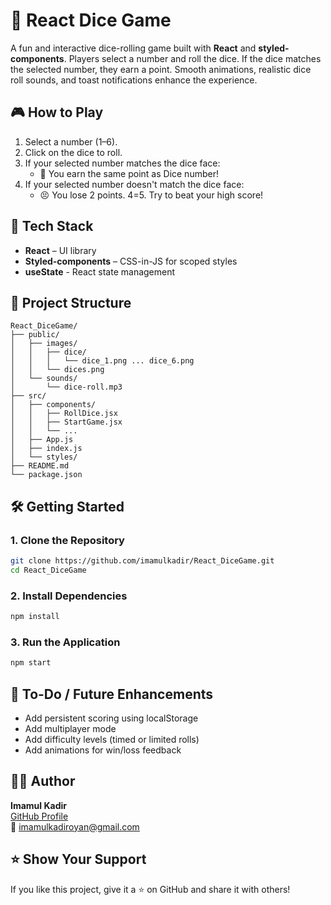 # 🎲 React Dice Game

A fun and interactive dice-rolling game built with **React** and **styled-components**. Players select a number and roll the dice. If the dice matches the selected number, they earn a point. Smooth animations, realistic dice roll sounds, and toast notifications enhance the experience.

## 🎮 How to Play

1. Select a number (1–6).
2. Click on the dice to roll.
3. If your selected number matches the dice face:
   - 🎉 You earn the same point as Dice number!
4. If your selected number doesn't match the dice face:
   - 😣 You lose 2 points.
4=5. Try to beat your high score!

## 🧰 Tech Stack

- **React** – UI library
- **Styled-components** – CSS-in-JS for scoped styles
- **useState** - React state management
## 📁 Project Structure

```
React_DiceGame/
├── public/
│   ├── images/
│   │   ├── dice/
│   │   │   └── dice_1.png ... dice_6.png
│   │   └── dices.png
│   └── sounds/
│       └── dice-roll.mp3
├── src/
│   ├── components/
│   │   ├── RollDice.jsx
│   │   ├── StartGame.jsx
│   │   └── ...
│   ├── App.js
│   ├── index.js
│   └── styles/
├── README.md
└── package.json
```

## 🛠️ Getting Started

### 1. Clone the Repository

```bash
git clone https://github.com/imamulkadir/React_DiceGame.git
cd React_DiceGame
```

### 2. Install Dependencies

```bash
npm install
```

### 3. Run the Application

```bash
npm start
```

## 📌 To-Do / Future Enhancements

- Add persistent scoring using localStorage
- Add multiplayer mode
- Add difficulty levels (timed or limited rolls)
- Add animations for win/loss feedback

## 🙋‍♂️ Author

**Imamul Kadir**  
[GitHub Profile](https://github.com/imamulkadir)  
📧 imamulkadiroyan@gmail.com

## ⭐️ Show Your Support

If you like this project, give it a ⭐️ on GitHub and share it with others!
